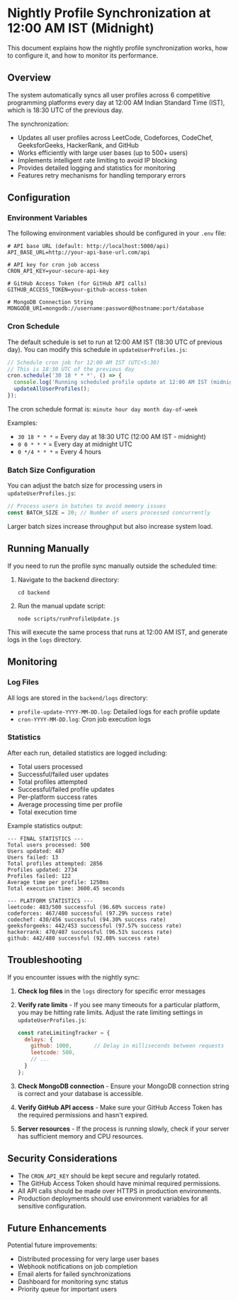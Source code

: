 # Nightly Profile Synchronization at 12:00 AM IST (Midnight)

This document explains how the nightly profile synchronization works, how to configure it, and how to monitor its performance.

## Overview

The system automatically syncs all user profiles across 6 competitive programming platforms every day at 12:00 AM Indian Standard Time (IST), which is 18:30 UTC of the previous day.

The synchronization:
- Updates all user profiles across LeetCode, Codeforces, CodeChef, GeeksforGeeks, HackerRank, and GitHub
- Works efficiently with large user bases (up to 500+ users)
- Implements intelligent rate limiting to avoid IP blocking
- Provides detailed logging and statistics for monitoring
- Features retry mechanisms for handling temporary errors

## Configuration

### Environment Variables

The following environment variables should be configured in your `.env` file:

```
# API base URL (default: http://localhost:5000/api)
API_BASE_URL=http://your-api-base-url.com/api

# API key for cron job access
CRON_API_KEY=your-secure-api-key

# GitHub Access Token (for GitHub API calls)
GITHUB_ACCESS_TOKEN=your-github-access-token

# MongoDB Connection String
MONGODB_URI=mongodb://username:password@hostname:port/database
```

### Cron Schedule

The default schedule is set to run at 12:00 AM IST (18:30 UTC of previous day). You can modify this schedule in `updateUserProfiles.js`:

```javascript
// Schedule cron job for 12:00 AM IST (UTC+5:30)
// This is 18:30 UTC of the previous day
cron.schedule('30 18 * * *', () => {
  console.log('Running scheduled profile update at 12:00 AM IST (midnight)');
  updateAllUserProfiles();
});
```

The cron schedule format is: `minute hour day month day-of-week`

Examples:
- `30 18 * * *` = Every day at 18:30 UTC (12:00 AM IST - midnight)
- `0 0 * * *` = Every day at midnight UTC
- `0 */4 * * *` = Every 4 hours

### Batch Size Configuration

You can adjust the batch size for processing users in `updateUserProfiles.js`:

```javascript
// Process users in batches to avoid memory issues
const BATCH_SIZE = 20; // Number of users processed concurrently
```

Larger batch sizes increase throughput but also increase system load.

## Running Manually

If you need to run the profile sync manually outside the scheduled time:

1. Navigate to the backend directory:
   ```
   cd backend
   ```

2. Run the manual update script:
   ```
   node scripts/runProfileUpdate.js
   ```

This will execute the same process that runs at 12:00 AM IST, and generate logs in the `logs` directory.

## Monitoring

### Log Files

All logs are stored in the `backend/logs` directory:

- `profile-update-YYYY-MM-DD.log`: Detailed logs for each profile update
- `cron-YYYY-MM-DD.log`: Cron job execution logs

### Statistics

After each run, detailed statistics are logged including:

- Total users processed
- Successful/failed user updates
- Total profiles attempted
- Successful/failed profile updates
- Per-platform success rates
- Average processing time per profile
- Total execution time

Example statistics output:
```
--- FINAL STATISTICS ---
Total users processed: 500
Users updated: 487
Users failed: 13
Total profiles attempted: 2856
Profiles updated: 2734
Profiles failed: 122
Average time per profile: 1250ms
Total execution time: 3600.45 seconds

--- PLATFORM STATISTICS ---
leetcode: 483/500 successful (96.60% success rate)
codeforces: 467/480 successful (97.29% success rate)
codechef: 430/456 successful (94.30% success rate)
geeksforgeeks: 442/453 successful (97.57% success rate)
hackerrank: 470/487 successful (96.51% success rate)
github: 442/480 successful (92.08% success rate)
```

## Troubleshooting

If you encounter issues with the nightly sync:

1. **Check log files** in the `logs` directory for specific error messages

2. **Verify rate limits** - If you see many timeouts for a particular platform, you may be hitting rate limits. Adjust the rate limiting settings in `updateUserProfiles.js`:
   ```javascript
   const rateLimitingTracker = {
     delays: {
       github: 1000,       // Delay in milliseconds between requests
       leetcode: 500,
       // ...
     }
   };
   ```

3. **Check MongoDB connection** - Ensure your MongoDB connection string is correct and your database is accessible.

4. **Verify GitHub API access** - Make sure your GitHub Access Token has the required permissions and hasn't expired.

5. **Server resources** - If the process is running slowly, check if your server has sufficient memory and CPU resources.

## Security Considerations

- The `CRON_API_KEY` should be kept secure and regularly rotated.
- The GitHub Access Token should have minimal required permissions.
- All API calls should be made over HTTPS in production environments.
- Production deployments should use environment variables for all sensitive configuration.

## Future Enhancements

Potential future improvements:
- Distributed processing for very large user bases
- Webhook notifications on job completion
- Email alerts for failed synchronizations
- Dashboard for monitoring sync status
- Priority queue for important users 